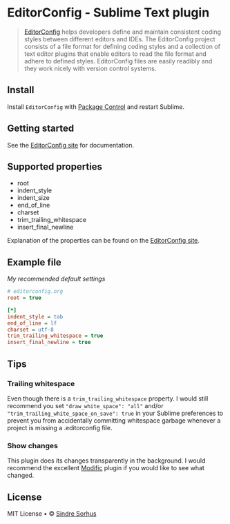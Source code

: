 # EditorConfig - Sublime Text plugin

> [EditorConfig](http://editorconfig.org) helps developers define and maintain consistent coding styles between different editors and IDEs. The EditorConfig project consists of a file format for defining coding styles and a collection of text editor plugins that enable editors to read the file format and adhere to defined styles. EditorConfig files are easily readibly and they work nicely with version control systems.


## Install

Install `EditorConfig` with [Package Control](https://sublime.wbond.net) and restart Sublime.


## Getting started

See the [EditorConfig site][] for documentation.


## Supported properties

- root
- indent_style
- indent_size
- end\_of\_line
- charset
- trim_trailing_whitespace
- insert_final_newline

Explanation of the properties can be found on the [EditorConfig site][].


## Example file

*My recommended default settings*

```ini
# editorconfig.org
root = true

[*]
indent_style = tab
end_of_line = lf
charset = utf-8
trim_trailing_whitespace = true
insert_final_newline = true
```


## Tips

### Trailing whitespace

Even though there is a `trim_trailing_whitespace` property. I would still recommend you set `"draw_white_space": "all"` and/or `"trim_trailing_white_space_on_save": true` in your Sublime preferences to prevent you from accidentally committing whitespace garbage whenever a project is missing a .editorconfig file.


### Show changes

This plugin does its changes transparently in the background. I would recommend the excellent [Modific](https://github.com/gornostal/Modific) plugin if you would like to see what changed.


## License

MIT License • © [Sindre Sorhus](http://sindresorhus.com)



[EditorConfig site]: http://editorconfig.org
